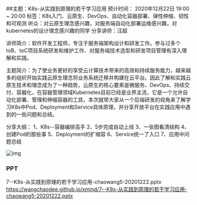 
##主题：K8s-从实践到原理的若干学习应用
预计时间： 2020年12月22日 19:00 ~ 20:00
标签：K8s入门、云原生、DevOps、自动化容器部署、弹性伸缩、韧性和可观测
听众：对云原生理念感兴趣，对服务端自动化部署运维感兴趣，对kubernetes的设计理念感兴趣的同学
分享讲师：汪超



讲师简介：软件开发工程师，专注于服务端架构设计和研发工作。参与过多个toB、toC项目系统研发和维护工作、对服务端技术选型和研发项目管理有深入理解和实践。

主题简介：为了使业务更好的享受云计算技术带来的高效和持续服务能力，越来越多的组织开始实践云原生理念将业务系统迁移并构建在云平台。因此了解和实践云原生技术和理念成为了一种趋势，云原生的核心要素是微服务、DevOps、持续交付、容器化，在容器管理领域Kubernetes目前已经是业界主流，它是一个允许自动化部署、管理和伸缩容器的工具，本次就带大家从一个后端研发的视角来了解学习K8s中Pod、Deployment和Service具体原理，并分享开放平台在实践应用中遇到的一些问题和总结。

分享大纲：
1、K8s--容器编排高手
2、5步完成自动上线
3、一张图看清结构
4、创建Pod的那些事
5、Deployment的扩缩容
6、Service统一了入口
7、应用中问题总结


![img](https://mmbiz.qpic.cn/mmbiz_png/Z6bicxIx5naIr8gdgA0DtGDqiaZoeVF5FBRBaO1vT8IIVfMTyZnpkPokBThEFpxBicUOC61eHHGu2icYNuXucexQJg/640?wx_fmt=png&tp=webp&wxfrom=5&wx_lazy=1&wx_co=1)

### PPT

 7--K8s-从实践到原理的若干学习应用-chaowang5-20201222.pptx 
 <https://wangchaodee.github.io/xmind/7--K8s-从实践到原理的若干学习应用-chaowang5-20201222.pptx>   